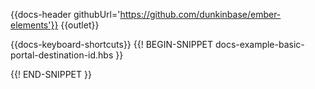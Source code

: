 {{docs-header githubUrl='https://github.com/dunkinbase/ember-elements'}}
{{outlet}}

{{docs-keyboard-shortcuts}}
{{! BEGIN-SNIPPET docs-example-basic-portal-destination-id.hbs }}
<!-- see Portal Component -->
<div id="destination"/>
{{! END-SNIPPET }}
<Accessibility @isFocusOnTabs=true />
